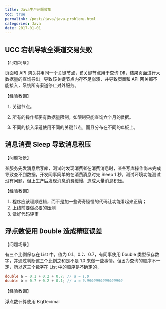 ```yaml
---
title: Java生产问题收集
toc: true
permalink: /posts/java/java-problems.html
categories: Java
date: 2017-01-01
---
```


## UCC 宕机导致全渠道交易失败

【问题场景】

页面和 API 网关共用同一个关键节点，该关键节点用于查询 DB，结果页面进行大数据量的查询导出，导致该关键节点内存不足崩溃，并导致页面和 API 网关都不能接入，系统所有渠道停止对外服务。

【经验教训】

1. 关键节点。

2. 所有的操作都要有数据量限制，如限制只能查询六个月的数据。

3. 不同的接入渠道使用不同的关键节点，而且分布在不同的单板上。

## 消息消费 Sleep 导致消息积压

【问题场景】

某服务先发消息后写库，测试时发现消费者在消费消息时，某些写库操作尚未完成导致查不到数据，开发同事简单的在消费消息时先 Sleep 1 秒，测试环境功能测试没有问题，但上生产后发现消息消费缓慢，造成大量消息积压。

【经验教训】

1. 程序应该理顺逻辑，而不是加一些奇奇怪怪的代码让功能看起来正确；
2. 上线前要做必要的压测
3. 做好代码评审

## 浮点数使用 Double 造成精度误差

【问题场景】

有三个比例保存在 List 中，值为 0.1、0.2、0.7，有同事使用 Double 类型保存数字，并通过判断这三个比例之和是不是 1.0 来做一些事情。但因为查询的顺序不一定，所以这三个数字在 List 中的顺序是不确定的，

```java
double a = 0.1 + 0.2 + 0.7; // a = 1.0
double b = 0.7 + 0.2 + 0.1; // a = 0.9999999999999999
```

【经验教训】

浮点数计算使用 BigDecimal
